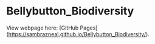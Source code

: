 # Bellybutton_Biodiversity

View webpage here: [GitHub Pages] (https://sambrazneal.github.io/Bellybutton_Biodiversity/).

